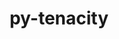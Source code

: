 ---
title: "py-tenacity"
layout: cache
categories: [package, develop]
meta: {"compilers": ["none"], "num_specs": 17, "num_specs_by_stack": {"e4s": 17, "root": 17}, "oss": ["ubuntu22.04"], "platforms": ["linux"], "stacks": ["e4s", "root"], "targets": ["x86_64_v3"], "versions": ["8.2.2"]}
spec_details: [{"compiler": "none", "hash": "3zq2yxjo6ec2xqa2h6242hvzhpmyjdpr", "os": "ubuntu22.04", "platform": "linux", "size": "-", "stacks": ["e4s", "root"], "target": "x86_64_v3", "variants": ["build_system=python_pip"], "versions": ["8.2.2"]}, {"compiler": "none", "hash": "4llvywjqbyuwj6j3b3rvvhfrwjvenrjt", "os": "ubuntu22.04", "platform": "linux", "size": "-", "stacks": ["e4s", "root"], "target": "x86_64_v3", "variants": ["build_system=python_pip"], "versions": ["8.2.2"]}, {"compiler": "none", "hash": "67revonjrv7ia4xydjn7xuwqsdccmold", "os": "ubuntu22.04", "platform": "linux", "size": "-", "stacks": ["e4s", "root"], "target": "x86_64_v3", "variants": ["build_system=python_pip"], "versions": ["8.2.2"]}, {"compiler": "none", "hash": "buxotma5mkutz4ynmdsr7xgdpqhcxocj", "os": "ubuntu22.04", "platform": "linux", "size": "-", "stacks": ["e4s", "root"], "target": "x86_64_v3", "variants": ["build_system=python_pip"], "versions": ["8.2.2"]}, {"compiler": "none", "hash": "c6i6ckcgaqum4dva6qm6k2msz4uzuqow", "os": "ubuntu22.04", "platform": "linux", "size": "-", "stacks": ["e4s", "root"], "target": "x86_64_v3", "variants": ["build_system=python_pip"], "versions": ["8.2.2"]}, {"compiler": "none", "hash": "cwa5rou2qgj5sx4tmwu7u2lqafnuhpt3", "os": "ubuntu22.04", "platform": "linux", "size": "-", "stacks": ["e4s", "root"], "target": "x86_64_v3", "variants": ["build_system=python_pip"], "versions": ["8.2.2"]}, {"compiler": "none", "hash": "diy5b6l3ffqo7wzrnvkx7ul6oprewpo6", "os": "ubuntu22.04", "platform": "linux", "size": "-", "stacks": ["e4s", "root"], "target": "x86_64_v3", "variants": ["build_system=python_pip"], "versions": ["8.2.2"]}, {"compiler": "none", "hash": "hkdzqmo72zm2y6owiupfijpph5whhlj7", "os": "ubuntu22.04", "platform": "linux", "size": "-", "stacks": ["e4s", "root"], "target": "x86_64_v3", "variants": ["build_system=python_pip"], "versions": ["8.2.2"]}, {"compiler": "none", "hash": "nyz3u36kl2y6metli2efdmddtn2obfai", "os": "ubuntu22.04", "platform": "linux", "size": "-", "stacks": ["e4s", "root"], "target": "x86_64_v3", "variants": ["build_system=python_pip"], "versions": ["8.2.2"]}, {"compiler": "none", "hash": "rf7x2notmtvkr4tmpeazknex7mutsfvv", "os": "ubuntu22.04", "platform": "linux", "size": "-", "stacks": ["e4s", "root"], "target": "x86_64_v3", "variants": ["build_system=python_pip"], "versions": ["8.2.2"]}, {"compiler": "none", "hash": "rq3tw6z5tzde6gjax6rzwcnvcxxj3fmy", "os": "ubuntu22.04", "platform": "linux", "size": "-", "stacks": ["e4s", "root"], "target": "x86_64_v3", "variants": ["build_system=python_pip"], "versions": ["8.2.2"]}, {"compiler": "none", "hash": "sxjpntyl6bvhakcz2yrfisjv4sbnbyyg", "os": "ubuntu22.04", "platform": "linux", "size": "-", "stacks": ["e4s", "root"], "target": "x86_64_v3", "variants": ["build_system=python_pip"], "versions": ["8.2.2"]}, {"compiler": "none", "hash": "tfqw6oazwinuhte3zb72kevaroyep7uu", "os": "ubuntu22.04", "platform": "linux", "size": "-", "stacks": ["e4s", "root"], "target": "x86_64_v3", "variants": ["build_system=python_pip"], "versions": ["8.2.2"]}, {"compiler": "none", "hash": "tkvrzgfshuayt2lropa46mx2gygcgmzm", "os": "ubuntu22.04", "platform": "linux", "size": "-", "stacks": ["e4s", "root"], "target": "x86_64_v3", "variants": ["build_system=python_pip"], "versions": ["8.2.2"]}, {"compiler": "none", "hash": "unneixmkyq4s3efmfw4hlvfkbgwiesrc", "os": "ubuntu22.04", "platform": "linux", "size": "-", "stacks": ["e4s", "root"], "target": "x86_64_v3", "variants": ["build_system=python_pip"], "versions": ["8.2.2"]}, {"compiler": "none", "hash": "wsedlfdkchkxlzkhfqaahr5hem36ez6w", "os": "ubuntu22.04", "platform": "linux", "size": "-", "stacks": ["e4s", "root"], "target": "x86_64_v3", "variants": ["build_system=python_pip"], "versions": ["8.2.2"]}, {"compiler": "none", "hash": "ybh2w42fqzsbn7ce4fdjhv7zmpiw3wuo", "os": "ubuntu22.04", "platform": "linux", "size": "-", "stacks": ["e4s", "root"], "target": "x86_64_v3", "variants": ["build_system=python_pip"], "versions": ["8.2.2"]}]
---